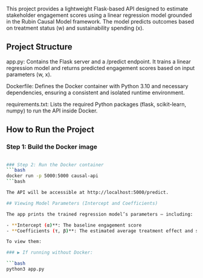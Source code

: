 This project provides a lightweight Flask-based API designed to estimate stakeholder engagement scores using a linear regression model grounded in the Rubin Causal Model framework. The model predicts outcomes based on treatment status (w) and sustainability spending (x).
## Project Structure
app.py: Contains the Flask server and a /predict endpoint. It trains a linear regression model and returns predicted engagement scores based on input parameters (w, x).

Dockerfile: Defines the Docker container with Python 3.10 and necessary dependencies, ensuring a consistent and isolated runtime environment.

requirements.txt: Lists the required Python packages (flask, scikit-learn, numpy) to run the API inside Docker.

## How to Run the Project

### Step 1: Build the Docker image
```bash docker build -t causal-api .

### Step 2: Run the Docker container
```bash
docker run -p 5000:5000 causal-api
```bash

The API will be accessible at http://localhost:5000/predict.

## Viewing Model Parameters (Intercept and Coefficients)

The app prints the trained regression model’s parameters — including:

- **Intercept (α)**: The baseline engagement score
- **Coefficients (τ, β)**: The estimated average treatment effect and spending effect

To view them:

### ▶️ If running without Docker:

```bash
python3 app.py
